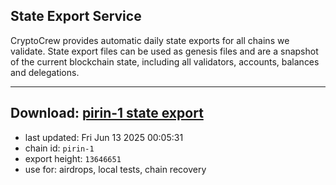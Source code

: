 ## State Export Service
CryptoCrew provides automatic daily state exports for all chains we validate. State export files can be used as genesis files and are a snapshot of the current blockchain state, including all validators, accounts, balances and delegations.

---
**Download: [pirin-1 state export](https://dl-eu2.ccvalidators.com/SERVICE/nolus/pirin-1_export_13646651.json)**
---

- last updated: Fri Jun 13 2025 00:05:31
- chain id: `pirin-1`
- export height: `13646651`
- use for: airdrops, local tests, chain recovery
